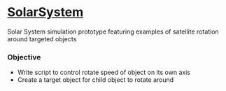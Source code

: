 # [SolarSystem](https://brooksradtke.github.io/SolarSystem/)
Solar System simulation prototype featuring examples of satellite rotation around targeted objects 

### Objective
* Write script to control rotate speed of object on its own axis
* Create a target object for child object to rotate around
